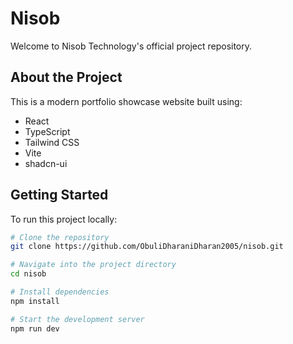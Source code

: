 # Nisob

Welcome to Nisob Technology's official project repository.

## About the Project

This is a modern portfolio showcase website built using:

- React
- TypeScript
- Tailwind CSS
- Vite
- shadcn-ui

## Getting Started

To run this project locally:

```bash
# Clone the repository
git clone https://github.com/ObuliDharaniDharan2005/nisob.git

# Navigate into the project directory
cd nisob

# Install dependencies
npm install

# Start the development server
npm run dev
